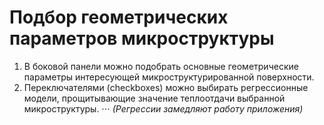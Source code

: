 # Подбор геометрических параметров микроструктуры
1. В боковой панели можно подобрать основные геометрические параметры интересующей микроструктурированной поверхности.
2. Переключателями (checkboxes) можно выбирать регрессионные модели, прощитывающие значение теплоотдачи выбранной микроструктуры.
⋅⋅⋅ _(Регрессии замедляют работу приложения)_
